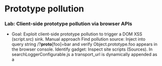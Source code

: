 # Prototype pollution


### Lab: Client-side prototype pollution via browser APIs

- Goal: Exploit client-side prototype pollution to trigger a DOM XSS (script.src) sink.
Manual approach
Find pollution source: Inject into query string /?__proto__[foo]=bar and verify Object.prototype.foo appears in the browser console.
Identify gadget: Inspect site scripts (Sources). In searchLoggerConfigurable.js a transport_url is dynamically appended as a <script> but was made non-writable/unconfigurable with Object.defineProperty() without defining a value property — this creates a gadget that reads value.
Exploit: Pollute prototype so the gadget picks up a value property: /?__proto__[value]=data:,alert(1); — the page renders <script src="data:,alert(1);"> and alert(1) runs, solving the lab.
DOM Invader (Burp) approach
Load lab in Burp browser, enable DOM Invader with prototype-pollution option.
Reload; DOM Invader finds prototype-pollution vectors in the query string.
Click Scan for gadgets → DOM Invader locates the value gadget and the script.src sink.
Click Exploit → DOM Invader auto-generates the POC and triggers alert(1).
Key takeaway: Prototype pollution via __proto__ can inject properties that interact with existing DOM-creating gadgets (e.g., script insertion) to achieve DOM XSS.